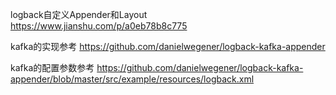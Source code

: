 logback自定义Appender和Layout
https://www.jianshu.com/p/a0eb78b8c775



kafka的实现参考
https://github.com/danielwegener/logback-kafka-appender

kafka的配置参数参考
https://github.com/danielwegener/logback-kafka-appender/blob/master/src/example/resources/logback.xml




